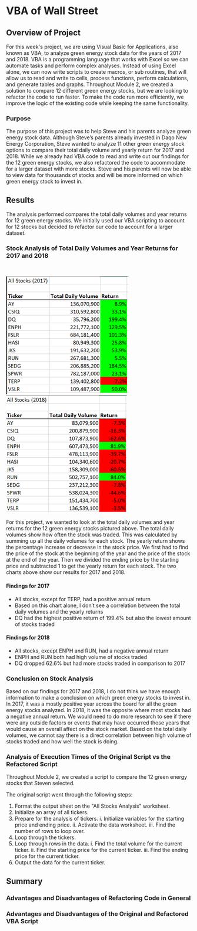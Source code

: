 # VBA of Wall Street

## Overview of Project
For this week's project, we are using Visual Basic for Applications, also known as VBA, to analyze green energy stock data for the years of 2017 and 2018. VBA is a programming language that works with Excel so we can automate tasks and perform complex analyses. Instead of using Excel alone, we can now write scripts to create macros, or sub routines, that will allow us to read and write to cells, process functions, perform calculations, and generate tables and graphs. Throughout Module 2, we created a solution to compare 12 different green energy stocks, but we are looking to refactor the code to run faster. To make the code run more efficiently, we improve the logic of the existing code while keeping the same functionality.

### Purpose
The purpose of this project was to help Steve and his parents analyze green energy stock data. Although Steve’s parents already invested in Daqo New Energy Corporation, Steve wanted to analyze 11 other green energy stock options to compare their total daily volume and yearly return for 2017 and 2018. While we already had VBA code to read and write out our findings for the 12 green energy stocks, we also refactored the code to accommodate for a larger dataset with more stocks. Steve and his parents will now be able to view data for thousands of stocks and will be more informed on which green energy stock to invest in.

## Results
The analysis performed compares the total daily volumes and year returns for 12 green energy stocks. We initially used our VBA scripting to account for 12 stocks but decided to refactor our code to account for a larger dataset.

### Stock Analysis of Total Daily Volumes and Year Returns for 2017 and 2018
![VBA_Stock_Analysis_2017](/Resources/VBA_Stock_Analysis_2017.PNG) <img height="350" hspace="20"/> ![VBA_Stock_Analysis_2018](/Resources/VBA_Stock_Analysis_2018.PNG)

For this project, we wanted to look at the total daily volumes and year returns for the 12 green energy stocks pictured above. The total daily volumes show how often the stock was traded. This was calculated by summing up all the daily volumes for each stock. The yearly return shows the percentage increase or decrease in the stock price. We first had to find the price of the stock at the beginning of the year and the price of the stock at the end of the year. Then we divided the ending price by the starting price and subtracted 1 to get the yearly return for each stock. The two charts above show our results for 2017 and 2018. 

#### Findings for 2017
- All stocks, except for TERP, had a positive annual return
- Based on this chart alone, I don’t see a correlation between the total daily volumes and the yearly returns 
- DQ had the highest positive return of 199.4% but also the lowest amount of stocks traded

#### Findings for 2018
- All stocks, except ENPH and RUN, had a negative annual return
- ENPH and RUN both had high volume of stocks traded
- DQ dropped 62.6% but had more stocks traded in comparison to 2017

### Conclusion on Stock Analysis
Based on our findings for 2017 and 2018, I do not think we have enough information to make a conclusion on which green energy stocks to invest in. In 2017, it was a mostly positive year across the board for all the green energy stocks analyzed. In 2018, it was the opposite where most stocks had a negative annual return. We would need to do more research to see if there were any outside factors or events that may have occurred those years that would cause an overall affect on the stock market. Based on the total daily volumes, we cannot say there is a direct correlation between high volume of stocks traded and how well the stock is doing.

### Analysis of Execution Times of the Original Script vs the Refactored Script
Throughout Module 2, we created a script to compare the 12 green energy stocks that Steven selected.

The original script went through the following steps:
1. Format the output sheet on the "All Stocks Analysis" worksheet.
2. Initialize an array of all tickers.
3. Prepare for the analysis of tickers.
i. Initialize variables for the starting price and ending price.
ii. Activate the data worksheet.
iii. Find the number of rows to loop over.
4. Loop through the tickers.
5. Loop through rows in the data.
i. Find the total volume for the current ticker.
ii. Find the starting price for the current ticker.
iii. Find the ending price for the current ticker.
6. Output the data for the current ticker.


## Summary

### Advantages and Disadvantages of Refactoring Code in General

### Advantages and Disadvantages of the Original and Refactored VBA Script

